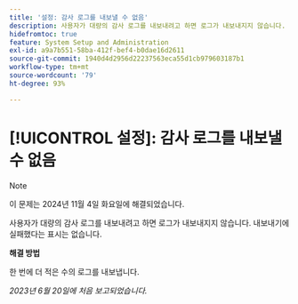 ```yaml
---
title: '설정: 감사 로그를 내보낼 수 없음'
description: 사용자가 대량의 감사 로그를 내보내려고 하면 로그가 내보내지지 않습니다. 내보내기에 실패했다는 표시는 없습니다.
hidefromtoc: true
feature: System Setup and Administration
exl-id: a9a7b551-58ba-412f-bef4-b0dae16d2611
source-git-commit: 1940d4d2956d22237563eca55d1cb979603187b1
workflow-type: tm+mt
source-wordcount: '79'
ht-degree: 93%

---
```


# [!UICONTROL 설정]: 감사 로그를 내보낼 수 없음

>[!NOTE]
>
>이 문제는 2024년 11월 4일 화요일에 해결되었습니다.

사용자가 대량의 감사 로그를 내보내려고 하면 로그가 내보내지지 않습니다. 내보내기에 실패했다는 표시는 없습니다.

**해결 방법**

한 번에 더 적은 수의 로그를 내보냅니다.

_2023년 6월 20일에 처음 보고되었습니다._

<!--CHECK ME - NO VIEWS APRIL-JUNE 2025-->

